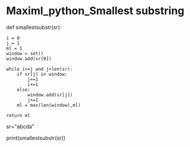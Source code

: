# Maximl_python_Smallest substring
def smallestsubstr(sr):

    i = 0
    j = 1
    ml = 1
    window = set()
    window.add(sr[0])

    while i<=j and j<len(sr):
        if sr[j] in window:
            j+=1
            i+=1
        else:
            window.add(sr[j])
            j+=1
        ml = max(len(window),ml)

    return ml
sr="abcda"

print(smallestsubstr(sr))
